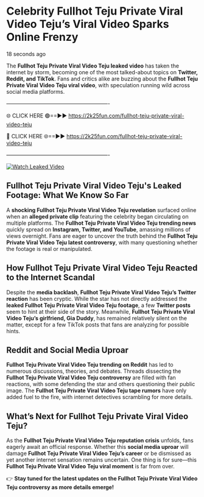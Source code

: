 # Celebrity Fullhot Teju Private Viral Video Teju’s Viral Video Sparks Online Frenzy

18 seconds ago

The **Fullhot Teju Private Viral Video Teju leaked video** has taken the internet by storm, becoming one of the most talked-about topics on **Twitter, Reddit, and TikTok**. Fans and critics alike are buzzing about the **Fullhot Teju Private Viral Video Teju viral video**, with speculation running wild across social media platforms.

———————————————————-

🌐 CLICK HERE 🟢==►► https://2k25fun.com/fullhot-teju-private-viral-video-teju

🔴 CLICK HERE 🌐==►► https://2k25fun.com/fullhot-teju-private-viral-video-teju

———————————————————-

[![Watch Leaked Video](https://miro.medium.com/v2/resize:fit:828/format:webp/1*cilzJN44JGOrTw9NJCrNHA.gif "Watch Leaked Video")](https://2k25fun.com/fullhot-teju-private-viral-video-teju)

## **Fullhot Teju Private Viral Video Teju's Leaked Footage: What We Know So Far**  
A **shocking Fullhot Teju Private Viral Video Teju revelation** surfaced online when an **alleged private clip** featuring the celebrity began circulating on multiple platforms. The **Fullhot Teju Private Viral Video Teju trending news** quickly spread on **Instagram, Twitter, and YouTube**, amassing millions of views overnight. Fans are eager to uncover the truth behind the **Fullhot Teju Private Viral Video Teju latest controversy**, with many questioning whether the footage is real or manipulated.  

## **How Fullhot Teju Private Viral Video Teju Reacted to the Internet Scandal**  
Despite the **media backlash**, **Fullhot Teju Private Viral Video Teju’s Twitter reaction** has been cryptic. While the star has not directly addressed the **leaked Fullhot Teju Private Viral Video Teju footage**, a few **Twitter posts** seem to hint at their side of the story. Meanwhile, **Fullhot Teju Private Viral Video Teju’s girlfriend, Gia Duddy**, has remained relatively silent on the matter, except for a few TikTok posts that fans are analyzing for possible hints.  

## **Reddit and Social Media Uproar**  
**Fullhot Teju Private Viral Video Teju trending on Reddit** has led to numerous discussions, theories, and debates. Threads dissecting the **Fullhot Teju Private Viral Video Teju controversy** are filled with fan reactions, with some defending the star and others questioning their public image. The **Fullhot Teju Private Viral Video Teju tape rumors** have only added fuel to the fire, with internet detectives scrambling for more details.  

## **What’s Next for Fullhot Teju Private Viral Video Teju?**  
As the **Fullhot Teju Private Viral Video Teju reputation crisis** unfolds, fans eagerly await an official response. Whether this **social media uproar** will damage **Fullhot Teju Private Viral Video Teju’s career** or be dismissed as yet another internet sensation remains uncertain. One thing is for sure—this **Fullhot Teju Private Viral Video Teju viral moment** is far from over.  

👉 **Stay tuned for the latest updates on the Fullhot Teju Private Viral Video Teju controversy as more details emerge!**  